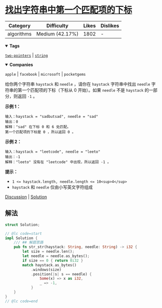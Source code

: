 # [找出字符串中第一个匹配项的下标](https://leetcode.cn/problems/find-the-index-of-the-first-occurrence-in-a-string/description/ "https://leetcode.cn/problems/find-the-index-of-the-first-occurrence-in-a-string/description/")

| Category   | Difficulty      | Likes | Dislikes |
| ---------- | --------------- | ----- | -------- |
| algorithms | Medium (42.17%) | 1802  | -        |

<details open=""><summary><strong>Tags</strong></summary>

[`two-pointers`](https://leetcode.com/tag/two-pointers "https://leetcode.com/tag/two-pointers") | [`string`](https://leetcode.com/tag/string "https://leetcode.com/tag/string")

<details open=""><summary><strong>Companies</strong></summary>

`apple` | `facebook` | `microsoft` | `pocketgems`

给你两个字符串 `haystack` 和 `needle` ，请你在 `haystack` 字符串中找出 `needle` 字符串的第一个匹配项的下标（下标从 0 开始）。如果 `needle` 不是 `haystack` 的一部分，则返回 `-1` 。

**示例 1：**

```
输入：haystack = "sadbutsad", needle = "sad"
输出：0
解释："sad" 在下标 0 和 6 处匹配。
第一个匹配项的下标是 0 ，所以返回 0 。
```

**示例 2：**

```
输入：haystack = "leetcode", needle = "leeto"
输出：-1
解释："leeto" 没有在 "leetcode" 中出现，所以返回 -1 。
```

**提示：**

- `1 <= haystack.length, needle.length <= 10<sup>4</sup>`
- `haystack` 和 `needle` 仅由小写英文字符组成

[Discussion](https://leetcode.cn/problems/find-the-index-of-the-first-occurrence-in-a-string/comments/ "https://leetcode.cn/problems/find-the-index-of-the-first-occurrence-in-a-string/comments/") | [Solution](https://leetcode.cn/problems/find-the-index-of-the-first-occurrence-in-a-string/solution/ "https://leetcode.cn/problems/find-the-index-of-the-first-occurrence-in-a-string/solution/")

## 解法

```rust
struct Solution;

// @lc code=start
impl Solution {
    /// ## 解题思路
    pub fn str_str(haystack: String, needle: String) -> i32 {
        let size = needle.len();
        let needle = needle.as_bytes();
        if size == 0 { return 0i32 }
        match haystack.as_bytes()
            .windows(size)
            .position(|s| s == needle) {
                Some(x) => x as i32,
                _ => -1,
            }
    }
}
// @lc code=end


```
